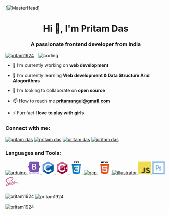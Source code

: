 [![MasterHead](https://www.google.com/search?q=leaf+background+wallpaper&rlz=1C1CHBF_enIN923IN924&sxsrf=ALiCzsaNXUopVfF7KKscABVo40hHbedklQ:1657792599780&source=lnms&tbm=isch&sa=X&ved=2ahUKEwjQrZXYjvj4AhXcT2wGHSVdC6YQ_AUoAXoECAEQAw&biw=1920&bih=929&dpr=1#imgrc=YUscGkgU0I7kyM)]

<h1 align="center">Hi 👋, I'm Pritam Das</h1>
<h3 align="center">A passionate frontend developer from India</h3>
<img align="right" alt="coding" width="400" src="https://www.google.com/search?q=developer+gif&rlz=1C1CHBF_enIN923IN924&sxsrf=ALiCzsZcUzAVl1JqKZGzkYn2L0LQwISdjA:1657792226682&source=lnms&tbm=isch&sa=X&ved=2ahUKEwjfiaGmjfj4AhV-R2wGHfEABloQ_AUoAXoECAEQAw&biw=1920&bih=929&dpr=1#imgrc=afZ6IsRjzpcYIM">

<p align="left"> <a href="https://github.com/ryo-ma/github-profile-trophy"><img src="https://github-profile-trophy.vercel.app/?username=pritam1924" alt="pritam1924" /></a> </p>

- 🔭 I’m currently working on **web development**

- 🌱 I’m currently learning **Web development & Data Structure And Alogorithms**

- 👯 I’m looking to collaborate on **open source**

- 📫 How to reach me **pritamangul@gmail.com**

- ⚡ Fun fact **I love to play with girls**

<h3 align="left">Connect with me:</h3>
<p align="left">
<a href="https://twitter.com/pritam das" target="blank"><img align="center" src="https://raw.githubusercontent.com/rahuldkjain/github-profile-readme-generator/master/src/images/icons/Social/twitter.svg" alt="pritam das" height="30" width="40" /></a>
<a href="https://linkedin.com/in/pritam das" target="blank"><img align="center" src="https://raw.githubusercontent.com/rahuldkjain/github-profile-readme-generator/master/src/images/icons/Social/linked-in-alt.svg" alt="pritam das" height="30" width="40" /></a>
<a href="https://fb.com/pritam das" target="blank"><img align="center" src="https://raw.githubusercontent.com/rahuldkjain/github-profile-readme-generator/master/src/images/icons/Social/facebook.svg" alt="pritam das" height="30" width="40" /></a>
<a href="https://instagram.com/pritam das" target="blank"><img align="center" src="https://raw.githubusercontent.com/rahuldkjain/github-profile-readme-generator/master/src/images/icons/Social/instagram.svg" alt="pritam das" height="30" width="40" /></a>
</p>

<h3 align="left">Languages and Tools:</h3>
<p align="left"> <a href="https://www.arduino.cc/" target="_blank" rel="noreferrer"> <img src="https://cdn.worldvectorlogo.com/logos/arduino-1.svg" alt="arduino" width="40" height="40"/> </a> <a href="https://getbootstrap.com" target="_blank" rel="noreferrer"> <img src="https://raw.githubusercontent.com/devicons/devicon/master/icons/bootstrap/bootstrap-plain-wordmark.svg" alt="bootstrap" width="40" height="40"/> </a> <a href="https://www.cprogramming.com/" target="_blank" rel="noreferrer"> <img src="https://raw.githubusercontent.com/devicons/devicon/master/icons/c/c-original.svg" alt="c" width="40" height="40"/> </a> <a href="https://www.w3schools.com/cpp/" target="_blank" rel="noreferrer"> <img src="https://raw.githubusercontent.com/devicons/devicon/master/icons/cplusplus/cplusplus-original.svg" alt="cplusplus" width="40" height="40"/> </a> <a href="https://www.w3schools.com/css/" target="_blank" rel="noreferrer"> <img src="https://raw.githubusercontent.com/devicons/devicon/master/icons/css3/css3-original-wordmark.svg" alt="css3" width="40" height="40"/> </a> <a href="https://cloud.google.com" target="_blank" rel="noreferrer"> <img src="https://www.vectorlogo.zone/logos/google_cloud/google_cloud-icon.svg" alt="gcp" width="40" height="40"/> </a> <a href="https://www.w3.org/html/" target="_blank" rel="noreferrer"> <img src="https://raw.githubusercontent.com/devicons/devicon/master/icons/html5/html5-original-wordmark.svg" alt="html5" width="40" height="40"/> </a> <a href="https://www.adobe.com/in/products/illustrator.html" target="_blank" rel="noreferrer"> <img src="https://www.vectorlogo.zone/logos/adobe_illustrator/adobe_illustrator-icon.svg" alt="illustrator" width="40" height="40"/> </a> <a href="https://developer.mozilla.org/en-US/docs/Web/JavaScript" target="_blank" rel="noreferrer"> <img src="https://raw.githubusercontent.com/devicons/devicon/master/icons/javascript/javascript-original.svg" alt="javascript" width="40" height="40"/> </a> <a href="https://www.photoshop.com/en" target="_blank" rel="noreferrer"> <img src="https://raw.githubusercontent.com/devicons/devicon/master/icons/photoshop/photoshop-line.svg" alt="photoshop" width="40" height="40"/> </a> <a href="https://sass-lang.com" target="_blank" rel="noreferrer"> <img src="https://raw.githubusercontent.com/devicons/devicon/master/icons/sass/sass-original.svg" alt="sass" width="40" height="40"/> </a> </p>

<p><img align="left" src="https://github-readme-stats.vercel.app/api/top-langs?username=pritam1924&show_icons=true&locale=en&layout=compact" alt="pritam1924" /></p>

<p>&nbsp;<img align="center" src="https://github-readme-stats.vercel.app/api?username=pritam1924&show_icons=true&locale=en" alt="pritam1924" /></p>

<p><img align="center" src="https://github-readme-streak-stats.herokuapp.com/?user=pritam1924&" alt="pritam1924" /></p>
